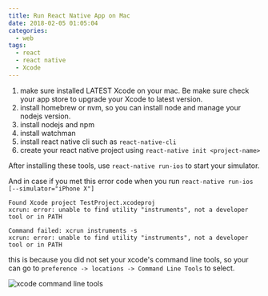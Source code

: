 ```yaml
---
title: Run React Native App on Mac
date: 2018-02-05 01:05:04
categories:
  - web
tags:
  - react
  - react native
  - Xcode
---
```


1. make sure installed LATEST Xcode on your mac. Be make sure check your app store to upgrade your Xcode to latest version.
2. install homebrew or nvm, so you can install node and manage your nodejs version.
3. install nodejs and npm
4. install watchman
5. install react native cli such as `react-native-cli`
6. create your react native project using `react-native init <project-name>`

After installing these tools, use `react-native run-ios` to start your simulator.

And in case if you met this error code when you run `react-native run-ios [--simulator="iPhone X"]`

```shell
Found Xcode project TestProject.xcodeproj
xcrun: error: unable to find utility "instruments", not a developer
tool or in PATH

Command failed: xcrun instruments -s
xcrun: error: unable to find utility "instruments", not a developer
tool or in PATH
```

this is because you did not set your xcode's command line tools, so your can go to `preference -> locations -> Command Line Tools` to select.

![xcode command line tools](http://ww1.sinaimg.cn/large/71dc9500ly1fo5oy30mhdj21eo0w646p.jpg)
